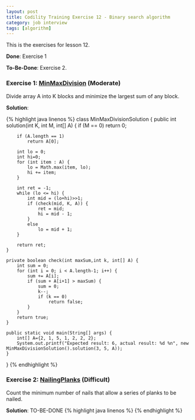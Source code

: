 ```yaml
---
layout: post
title: Codility Training Exercise 12 - Binary search algorithm
category: job interview
tags: [algorithm]
---
```

This is the exercises for lesson 12. 

**Done**: Exercise 1 

**To-Be-Done**: Exercise 2. 

### Exercise 1: [MinMaxDivision](https://codility.com/demo/take-sample-test/min_max_division/) (Moderate)
Divide array A into K blocks and minimize the largest sum of any block.

**Solution**:

{%  highlight java linenos  %}
class MinMaxDivisionSolution {
    public int solution(int K, int M, int[] A) {
        if (M == 0)
            return 0;

        if (A.length == 1)
            return A[0];

        int lo = 0;
        int hi=0;
        for (int item : A) {
            lo = Math.max(item, lo);
            hi += item;
        }

        int ret = -1;
        while (lo <= hi) {
            int mid = (lo+hi)>>1;
            if (check(mid, K, A)) {
				ret = mid;
                hi = mid - 1;
			}
            else
                lo = mid + 1;
        }

        return ret;
    }

    private boolean check(int maxSum,int k, int[] A) {
        int sum = 0;
        for (int i = 0; i < A.length-1; i++) {
            sum += A[i];
            if (sum + A[i+1] > maxSum) {
                sum = 0;
                k--;
                if (k == 0)
                    return false;
            }
        }
        return true;
    }

    public static void main(String[] args) {
		int[] A={2, 1, 5, 1, 2, 2, 2};
		System.out.printf("Expected result: 6, actual result: %d %n", new MinMaxDivisionSolution().solution(3, 5, A));
    }
}
{% endhighlight %}

### Exercise 2: [NailingPlanks](https://codility.com/demo/take-sample-test/nailing_planks/) (Difficult)

Count the minimum number of nails that allow a series of planks to be nailed.


**Solution**:
TO-BE-DONE
{%  highlight java linenos  %}
{% endhighlight %}


